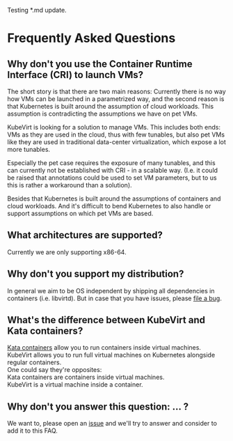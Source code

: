 Testing *.md update.

# Frequently Asked Questions

## Why don't you use the Container Runtime Interface (CRI) to launch VMs?

The short story is that there are two main reasons: Currently there is
no way how VMs can be launched in a parametrized way, and the second
reason is that Kubernetes is built around the assumption of cloud
workloads. This assumption is contradicting the assumptions we have on
pet VMs.

KubeVirt is looking for a solution to manage VMs. This includes both ends:
VMs as they are used in the cloud, thus with few tunables, but also pet
VMs like they are used in traditional data-center virtualization, which expose
a lot more tunables.

Especially the pet case requires the exposure of many tunables, and this can
currently not be established with CRI - in a scalable way. (I.e. it could be
raised that annotations could be used to set VM parameters, but to us this is
rather a workaround than a solution).

Besides that Kubernetes is built around the assumptions of containers and
cloud workloads. And it's difficult to bend Kubernetes to also handle or
support assumptions on which pet VMs are based.

## What architectures are supported?

Currently we are only supporting x86-64.

## Why don't you support my distribution?

In general we aim to be OS independent by shipping all dependencies in
containers (i.e. libvirtd).
But in case that you have issues, please
[file a bug](https://github.com/kubevirt/kubevirt/issues).

## What's the difference between KubeVirt and Kata containers?

[Kata containers](https://katacontainers.io/) allow you to run containers inside virtual machines.  
KubeVirt allows you to run full virtual machines on Kubernetes alongside regular containers.  
One could say they're opposites:  
Kata containers are containers inside virtual machines.  
KubeVirt is a virtual machine inside a container.

## Why don't you answer this question: … ?

We want to, please open an
[issue](https://github.com/kubevirt/kubevirt/issues) and we'll try to answer
and consider to add it to this FAQ.
